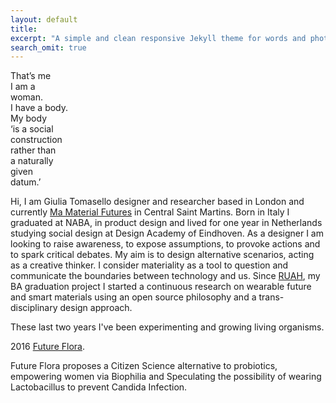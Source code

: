 ```yaml
---
layout: default
title: 
excerpt: "A simple and clean responsive Jekyll theme for words and photos."
search_omit: true
---
```

That’s me  
I am a  
woman.  
I have a body.  
My body  
‘is a social  
construction  
rather than  
a naturally  
given  
datum.’  

Hi, I am Giulia Tomasello designer and researcher based in London 
and currently [Ma Material Futures](http://www.mamaterialfutures.tumblr.com/) in Central Saint Martins.
Born in Italy I graduated at NABA, in product design 
and lived for one year in Netherlands 
studying social design at Design Academy of Eindhoven.
As a designer I am looking to raise awareness, to expose assumptions, 
to provoke actions and to spark critical debates. 
My aim is to design alternative scenarios, acting as a creative thinker. 
I consider materiality as a tool to question and communicate the boundaries 
between technology and us. 
Since [RUAH](http://blog.arduino.cc/2013/04/27/an-interactive-corset-teaching-you-how-to-breath/), my BA graduation project I started a continuous research on wearable future and smart materials using an open source philosophy and a trans-disciplinary design approach.

These last two years I've been experimenting and growing living organisms.

2016 [Future Flora](http://celebratingfemalebiophilia.tumblr.com/).

Future Flora proposes a Citizen Science alternative to probiotics, empowering women via Biophilia and Speculating 
the possibility of wearing Lactobacillus to prevent Candida Infection.





